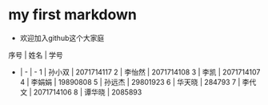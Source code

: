 ﻿# my first markdown
- 欢迎加入github这个大家庭

序号 | 姓名 | 学号
- | - | -
1 | 孙小双 | 2071714117
2 | 李怡然 | 2071714108
3 | 李凯 | 2071714107
4 | 李娟娟 | 19890808
5 | 孙远杰 | 29801923
6 | 华天晓 | 284793
7 | 李代文 | 2071714106
8 | 谭华晓 | 2085893